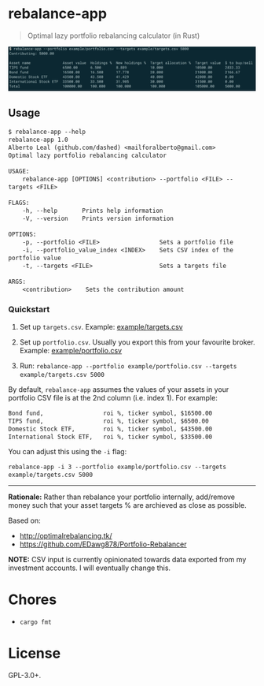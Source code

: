 rebalance-app
=============

> Optimal lazy portfolio rebalancing calculator (in Rust)

![](./screenshot.png)


## Usage

```
$ rebalance-app --help
rebalance-app 1.0
Alberto Leal (github.com/dashed) <mailforalberto@gmail.com>
Optimal lazy portfolio rebalancing calculator

USAGE:
    rebalance-app [OPTIONS] <contribution> --portfolio <FILE> --targets <FILE>

FLAGS:
    -h, --help       Prints help information
    -V, --version    Prints version information

OPTIONS:
    -p, --portfolio <FILE>                 Sets a portfolio file
    -i, --portfolio_value_index <INDEX>    Sets CSV index of the portfolio value
    -t, --targets <FILE>                   Sets a targets file

ARGS:
    <contribution>    Sets the contribution amount
```

### Quickstart

1. Set up `targets.csv`. Example: [example/targets.csv](example/targets.csv)

2. Set up `portfolio.csv`. Usually you export this from your favourite broker. Example: [example/portfolio.csv](example/portfolio.csv)

3. Run: `rebalance-app --portfolio example/portfolio.csv --targets example/targets.csv 5000`

By default, `rebalance-app` assumes the values of your assets in your portfolio CSV file is at the 2nd column (i.e. index 1). For example:

```
Bond fund,                 roi %, ticker symbol, $16500.00
TIPS fund,                 roi %, ticker symbol, $6500.00
Domestic Stock ETF,        roi %, ticker symbol, $43500.00
International Stock ETF,   roi %, ticker symbol, $33500.00
```

You can adjust this using the `-i` flag:

```
rebalance-app -i 3 --portfolio example/portfolio.csv --targets example/targets.csv 5000
```

----------



**Rationale:** Rather than rebalance your portfolio internally, add/remove money such that your asset targets % are archieved as close as possible.

Based on:

- http://optimalrebalancing.tk/
- https://github.com/EDawg878/Portfolio-Rebalancer

**NOTE:** CSV input is currently opinionated towards data exported from my investment accounts. I will eventually change this.



Chores
======

- `cargo fmt`

License
=======

GPL-3.0+.
